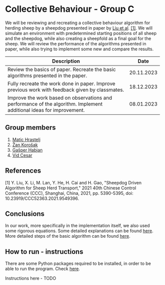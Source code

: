 # Collective Behaviour - Group C
We will be reviewing and recreating a collective behaviour algorithm for herding sheep by a sheepdog presented in paper by [Liu et al](https://ieeexplore.ieee.org/document/9549396). [[1]](#1). We will simulate an environment with predetermined starting positions of all sheep and the sheepdog, while also creating a sheepfold as a final goal for the sheep. We will review the performance of the algorithms presented in paper, while also trying to implement some new and compare the results.

| Description | Date |
| ------------------------------- | ----------- |
| Review the basics of paper. Recreate the basic algorithms presented in the paper.  | 20.11.2023 |
| Fully recreate the work done in paper. Improve previous work with feedback given by classmates.   | 18.12.2023 |
| Improve the work based on observations and performance of the algorithm. Implement additional ideas for improvement. | 08.01.2023 |

## Group members
1. [Matic Hrastelj](https://github.com/mh4043) 
2. [Žan Korošak](https://github.com/ZanKorosak)
3. [Gašper Habjan](https://github.com/haby12)
4. [Vid Cesar](https://github.com/vc4183)

## References
<a id="1">[1]</a> 
Y. Liu, X. Li, M. Lan, Y. He, H. Cai and H. Gao, "Sheepdog Driven Algorithm for Sheep Herd Transport," 2021 40th Chinese Control Conference (CCC), Shanghai, China, 2021, pp. 5390-5395, doi: 10.23919/CCC52363.2021.9549396.

## Conclusions
In our work, more specifically in the implementation itself, we also used some rigorous equations. Some detailed explanations can be found [here](https://github.com/mh4043/CollectiveBehavour-GroupC/blob/main/docs/variables%20and%20equations%20descriptions.md). More detailed steps of the basic algorithm can be found [here](https://github.com/mh4043/CollectiveBehavour-GroupC/blob/main/docs/algorithm%20description.md).

## How to run - instructions
There are some Python packages required to be installed, in order to be able to run the program. Check [here](https://github.com/mh4043/CollectiveBehavour-GroupC/blob/main/code/requirements.txt).

Instructions here - TODO